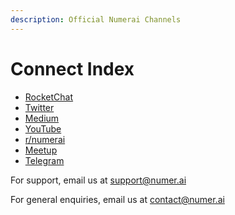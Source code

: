 ```yaml
---
description: Official Numerai Channels
---
```


# Connect Index

* [RocketChat](https://community.numer.ai/)
* [Twitter](https://twitter.com/numerai)
* [Medium](https://medium.com/numerai)
* [YouTube](https://youtube.com/numerai)
* [r/numerai](https://www.reddit.com/r/numerai/)
* [Meetup](https://www.meetup.com/Numerai/)
* [Telegram](https://t.me/NMR_Official)

For support, email us at support@numer.ai

For general enquiries, email us at contact@numer.ai

